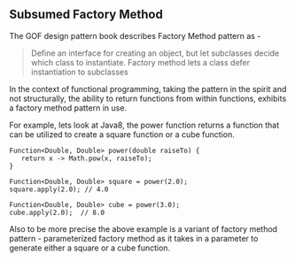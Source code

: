 ## Subsumed Factory Method

The GOF design pattern book describes Factory Method pattern as - 
> Define an interface for creating an object, but let subclasses decide which class to instantiate.  Factory method lets a class defer instantiation to subclasses

In the context of functional programming, taking the pattern in the spirit and not structurally,    the ability to return functions from within functions, exhibits a factory method pattern in use.  

For example, lets look at Java8, the power function returns a function that can be utilized to create a square function or a cube function.

```
Function<Double, Double> power(double raiseTo) {
   return x -> Math.pow(x, raiseTo);
}

Function<Double, Double> square = power(2.0);
square.apply(2.0); // 4.0

Function<Double, Double> cube = power(3.0);
cube.apply(2.0);  // 8.0
```

Also to be more precise the above example is a variant of factory method pattern - parameterized factory method as it takes in a parameter to generate either a square or a cube function.

